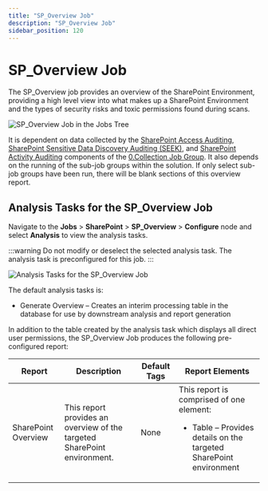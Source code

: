 ```yaml
---
title: "SP_Overview Job"
description: "SP_Overview Job"
sidebar_position: 120
---
```


# SP_Overview Job

The SP_Overview job provides an overview of the SharePoint Environment, providing a high level view
into what makes up a SharePoint Environment and the types of security risks and toxic permissions
found during scans.

![SP_Overview Job in the Jobs Tree](/img/product_docs/accessanalyzer/11.6/solutions/sharepoint/overviewjobstree.webp)

It is dependent on data collected by the
[SharePoint Access Auditing](/docs/accessanalyzer/11.6/solutions/sharepoint/collection/overview.md#sharepoint-access-auditing),
[SharePoint Sensitive Data Discovery Auditing (SEEK)](/docs/accessanalyzer/11.6/solutions/sharepoint/collection/overview.md#sharepoint-sensitive-data-discovery-auditing-seek),
and
[SharePoint Activity Auditing](/docs/accessanalyzer/11.6/solutions/sharepoint/collection/overview.md#sharepoint-activity-auditing)
components of the
[0.Collection Job Group](/docs/accessanalyzer/11.6/solutions/sharepoint/collection/overview.md).
It also depends on the running of the sub-job groups within the solution. If only select sub-job
groups have been run, there will be blank sections of this overview report.

## Analysis Tasks for the SP_Overview Job

Navigate to the **Jobs** > **SharePoint** > **SP_Overview** > **Configure** node and select
**Analysis** to view the analysis tasks.

:::warning
Do not modify or deselect the selected analysis task. The analysis task is
preconfigured for this job.
:::


![Analysis Tasks for the SP_Overview Job](/img/product_docs/accessanalyzer/11.6/solutions/sharepoint/overviewanalysis.webp)

The default analysis tasks is:

- Generate Overview – Creates an interim processing table in the database for use by downstream
  analysis and report generation

In addition to the table created by the analysis task which displays all direct user permissions,
the SP_Overview Job produces the following pre-configured report:

| Report              | Description                                                              | Default Tags | Report Elements                                                                                                            |
| ------------------- | ------------------------------------------------------------------------ | ------------ | -------------------------------------------------------------------------------------------------------------------------- |
| SharePoint Overview | This report provides an overview of the targeted SharePoint environment. | None         | This report is comprised of one element: <ul><li>Table – Provides details on the targeted SharePoint environment</li></ul> |

